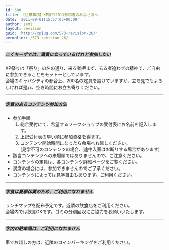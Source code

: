 ```yaml
---
id: 600
title: 【注意事項】XP祭り2011参加者のみなさまへ
date: '2011-09-01T15:57:03+00:00'
author: semi
layout: revision
guid: 'http://xpjug.com/573-revision-26/'
permalink: /573-revision-26/
---
```


##### <font style="background-color:#cccccc">こくちーずでは、満員になっているけれど参加したい</font>

XP祭りは「祭り」の名の通り、来る者拒まず、去る者追わずの精神で、ご自由に参加できることをモットーとしています。  
会場のキャパシティの都合上、200名の定員を設けていますが、立ち見でもよろしければ是非、空き時間にお立ち寄りください。

---

##### <font style="background-color:#cccccc">定員のあるコンテンツ参加方法</font>

- 参加手順 
    1. 総合受付にて、希望するワークショップの受付表にお名前を記入します。
    2. 上記受付表の早い順に参加資格を得ます。
    3. コンテンツ開始時間になったら会場へお越しください。  
        (見学不可のコンテンツの場合、途中入室はお断りする場合があります)
- 該当コンテンツへの来場順ではありませんので、ご注意ください。
- コンテンツの定員は、各コンテンツ詳細ページをご覧ください。
- 満席の場合には、参加できませんのでご了承ください。
- コンテンツによっては見学自由もあります。ご利用ください。

---

##### <font style="background-color:#cccccc">学食は夏季休業のため、ご利用になれません</font>

ランチマップを配布予定です。近隣の飲食店をご利用ください。  
会場内では飲食OKです。ゴミの分別回収にご協力をお願いいたします。

---

##### <font style="background-color:#cccccc">学内の駐車場は、ご利用になれません</font>

車でお越しの方は、近隣のコインパーキングをご利用ください。